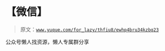 # 【微信】

> 原文：[`www.yuque.com/for_lazy/thfiu8/ewhp4bru34kzbq23`](https://www.yuque.com/for_lazy/thfiu8/ewhp4bru34kzbq23)

<ne-p id="ue8cbbd12" data-lake-id="ue8cbbd12"><ne-text id="ua2f3c953">公众号懒人找资源，懒人专属群分享</ne-text></ne-p>